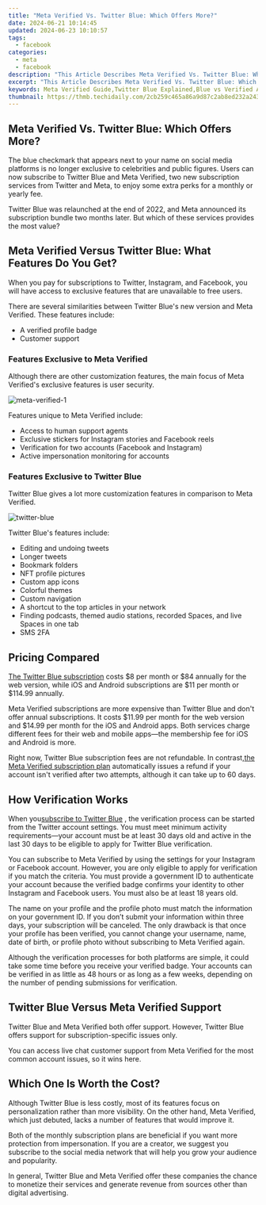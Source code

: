 ```yaml
---
title: "Meta Verified Vs. Twitter Blue: Which Offers More?"
date: 2024-06-21 10:14:45
updated: 2024-06-23 10:10:57
tags:
  - facebook
categories:
  - meta
  - facebook
description: "This Article Describes Meta Verified Vs. Twitter Blue: Which Offers More?"
excerpt: "This Article Describes Meta Verified Vs. Twitter Blue: Which Offers More?"
keywords: Meta Verified Guide,Twitter Blue Explained,Blue vs Verified Accounts,Social Media Credentials,Vip Status Online,Membership Benefits Compared,Enhanced Profile Platforms
thumbnail: https://thmb.techidaily.com/2cb259c465a86a9d87c2ab8ed232a243225880491ec4b7484688140a5b3e77f5.jpg
---
```


## Meta Verified Vs. Twitter Blue: Which Offers More?

 The blue checkmark that appears next to your name on social media platforms is no longer exclusive to celebrities and public figures. Users can now subscribe to Twitter Blue and Meta Verified, two new subscription services from Twitter and Meta, to enjoy some extra perks for a monthly or yearly fee.

 Twitter Blue was relaunched at the end of 2022, and Meta announced its subscription bundle two months later. But which of these services provides the most value?

## Meta Verified Versus Twitter Blue: What Features Do You Get?

 When you pay for subscriptions to Twitter, Instagram, and Facebook, you will have access to exclusive features that are unavailable to free users.

 There are several similarities between Twitter Blue's new version and Meta Verified. These features include:

* A verified profile badge
* Customer support

### Features Exclusive to Meta Verified

 Although there are other customization features, the main focus of Meta Verified's exclusive features is user security.

![meta-verified-1](https://static1.makeuseofimages.com/wordpress/wp-content/uploads/2023/04/meta-verified-1.jpg)

Features unique to Meta Verified include:

* Access to human support agents
* Exclusive stickers for Instagram stories and Facebook reels
* Verification for two accounts (Facebook and Instagram)
* Active impersonation monitoring for accounts

### Features Exclusive to Twitter Blue

 Twitter Blue gives a lot more customization features in comparison to Meta Verified.

![twitter-blue](https://static1.makeuseofimages.com/wordpress/wp-content/uploads/2023/04/twitter-blue.jpg)

Twitter Blue's features include:

* Editing and undoing tweets
* Longer tweets
* Bookmark folders
* NFT profile pictures
* Custom app icons
* Colorful themes
* Custom navigation
* A shortcut to the top articles in your network
* Finding podcasts, themed audio stations, recorded Spaces, and live Spaces in one tab
* SMS 2FA

## Pricing Compared

[The Twitter Blue subscription](https://www.makeuseof.com/what-is-twitter-blue/) costs $8 per month or $84 annually for the web version, while iOS and Android subscriptions are $11 per month or $114.99 annually.

 Meta Verified subscriptions are more expensive than Twitter Blue and don't offer annual subscriptions. It costs $11.99 per month for the web version and $14.99 per month for the iOS and Android apps. Both services charge different fees for their web and mobile apps—the membership fee for iOS and Android is more.

 Right now, Twitter Blue subscription fees are not refundable. In contrast,[the Meta Verified subscription plan](https://www.makeuseof.com/what-is-meta-verified-is-it-worth-the-money/) automatically issues a refund if your account isn't verified after two attempts, although it can take up to 60 days.

## How Verification Works

 When you[subscribe to Twitter Blue](https://www.makeuseof.com/twitter-blue-how-to-subscribe/) , the verification process can be started from the Twitter account settings. You must meet minimum activity requirements—your account must be at least 30 days old and active in the last 30 days to be eligible to apply for Twitter Blue verification.

 You can subscribe to Meta Verified by using the settings for your Instagram or Facebook account. However, you are only eligible to apply for verification if you match the criteria. You must provide a government ID to authenticate your account because the verified badge confirms your identity to other Instagram and Facebook users. You must also be at least 18 years old.

 The name on your profile and the profile photo must match the information on your government ID. If you don’t submit your information within three days, your subscription will be canceled. The only drawback is that once your profile has been verified, you cannot change your username, name, date of birth, or profile photo without subscribing to Meta Verified again.

 Although the verification processes for both platforms are simple, it could take some time before you receive your verified badge. Your accounts can be verified in as little as 48 hours or as long as a few weeks, depending on the number of pending submissions for verification.

## Twitter Blue Versus Meta Verified Support

 Twitter Blue and Meta Verified both offer support. However, Twitter Blue offers support for subscription-specific issues only.

 You can access live chat customer support from Meta Verified for the most common account issues, so it wins here.

## Which One Is Worth the Cost?

 Although Twitter Blue is less costly, most of its features focus on personalization rather than more visibility. On the other hand, Meta Verified, which just debuted, lacks a number of features that would improve it.

 Both of the monthly subscription plans are beneficial if you want more protection from impersonation. If you are a creator, we suggest you subscribe to the social media network that will help you grow your audience and popularity.

 In general, Twitter Blue and Meta Verified offer these companies the chance to monetize their services and generate revenue from sources other than digital advertising.


<ins class="adsbygoogle"
     style="display:block"
     data-ad-format="autorelaxed"
     data-ad-client="ca-pub-7571918770474297"
     data-ad-slot="1223367746"></ins>



<ins class="adsbygoogle"
     style="display:block"
     data-ad-client="ca-pub-7571918770474297"
     data-ad-slot="8358498916"
     data-ad-format="auto"
     data-full-width-responsive="true"></ins>
